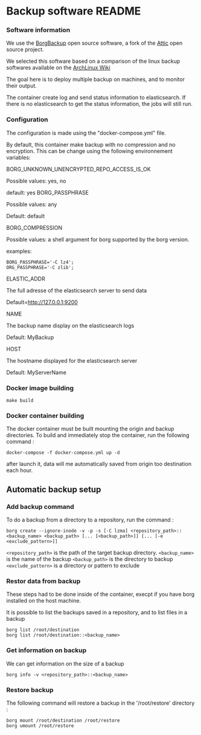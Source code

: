Backup software README
======================


### Software information ###

We use the [BorgBackup](https://borgbackup.readthedocs.io/en/stable/index.html) open source software, a fork of the [Attic](https://attic-backup.org/) open source project.

We selected this software based on a comparison of the linux backup softwares available on the [ArchLinux Wiki](https://wiki.archlinux.org/index.php/Synchronization_and_backup_programs)

The goal here is to deploy multiple backup on machines, and to monitor their output.

The container create log and send status information to elasticsearch. If there is no elasticsearch to get the status information, the jobs will still run.


### Configuration ###

The configuration is made using the "docker-compose.yml" file.

By default, this container make backup with no compression and no encryption. This can be change using the following environnement variables:

BORG_UNKNOWN_UNENCRYPTED_REPO_ACCESS_IS_OK 

  Possible values: yes, no 
  
  default: yes
BORG_PASSPHRASE

  Possible values: any
  
  Default: default

BORG_COMPRESSION

  Possible values: a shell argument for borg supported by the borg version. 
  
  examples:
  ```
  BORG_PASSPHRASE='-C lz4';
  ORG_PASSPHRASE='-C zlib';
  ```


ELASTIC_ADDR

  The full adresse of the elasticsearch server to send data
  
  Default=http://127.0.0.1:9200

NAME

  The backup name display on the elasticsearch logs
  
  Default: MyBackup
  
HOST

  The hostname displayed for the elasticsearch server
  
  Default: MyServerName


### Docker image building ###


```
make build
```

### Docker container building ###

The docker container must be built mounting the origin and backup directories.
To build and immediately stop the container, run the following command :

```
docker-compose -f docker-compose.yml up -d
```

after launch it, data will me automatically saved from origin too destination each hour.

Automatic backup setup
----------------------



### Add backup command ###
To do a backup from a directory to a repository, run the command :

```
borg create --ignore-inode -v -p -s [-C lzma] <repository_path>::<backup_name> <backup_path> [... [<backup_path>]] [... [-e <exclude_pattern>]]
```

`<repository_path>` is the path of the target backup directory.
`<backup_name>` is the name of the backup
`<backup_path>` is the directory to backup
`<exclude_pattern>` is a directory or pattern to exclude



### Restor data from backup ###
These steps had to be done inside of the container, execpt if you have borg installed on the host machine.

It is possible to list the backups saved in a repository, and to list files in a backup

```
borg list /root/destination
borg list /root/destination::<backup_name>
```


### Get information on backup ###
We can get information on the size of a backup

```
borg info -v <repository_path>::<backup_name>
```

### Restore backup ###
The following command will restore a backup in the '/root/restore' directory :

```
borg mount /root/destination /root/restore
borg umount /root/restore
```

